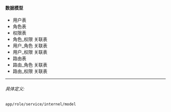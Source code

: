 #### 数据模型

* 用户表
* 角色表
* 权限表
* 角色_权限 关联表
* 用户_角色 关联表
* 用户_权限 关联表
* 路由表
* 路由_角色 关联表
* 路由_权限 关联表
---
###### 具体定义:
 `app/role/service/internel/model`
